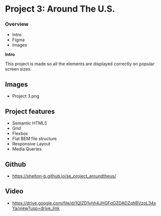 # Project 3: Around The U.S.

### Overview

- Intro
- Figma
- Images

**Intro**

This project is made so all the elements are displayed correctly on popular screen sizes.

## Images

- Project 3.png

## Project features

- Semantic HTML5
- Grid
- Flexbox
- Flat BEM file structure
- Responsive Layout
- Media Queries

## Github

- https://shelton-b.github.io/se_project_aroundtheus/

## Video

- https://drive.google.com/file/d/1QIZD1vhh4JHGFqGZDADZqhBVzoL34sYa/view?usp=drive_link
